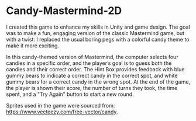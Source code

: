 # Candy-Mastermind-2D
I created this game to enhance my skills in Unity and game design. The goal was to make a fun, engaging version of the classic Mastermind game, but with a twist: I replaced the usual boring pegs with a colorful candy theme to make it more exciting.

In this candy-themed version of Mastermind, the computer selects four candies in a specific order, and the player’s goal is to guess both the candies and their correct order. The Hint Box provides feedback with blue gummy bears to indicate a correct candy in the correct spot, and white gummy bears for a correct candy in the wrong spot. At the end of the game, the player is shown their score, the number of turns they took, the time spent, and a "Try Again" button to start a new round.

Sprites used in the game were sourced from: https://www.vecteezy.com/free-vector/candy.
